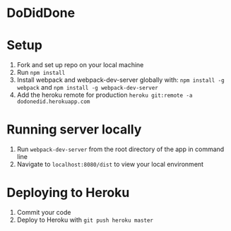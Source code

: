 # DoDidDone

# Setup

1. Fork and set up repo on your local machine
1. Run `npm install`
1. Install webpack and webpack-dev-server globally with: `npm install -g webpack` and `npm install -g webpack-dev-server`
1. Add the heroku remote for production `heroku git:remote -a dodonedid.herokuapp.com`

# Running server locally

1. Run `webpack-dev-server` from the root directory of the app in command line
1. Navigate to `localhost:8080/dist` to view your local environment

# Deploying to Heroku

1. Commit your code
1. Deploy to Heroku with `git push heroku master`
